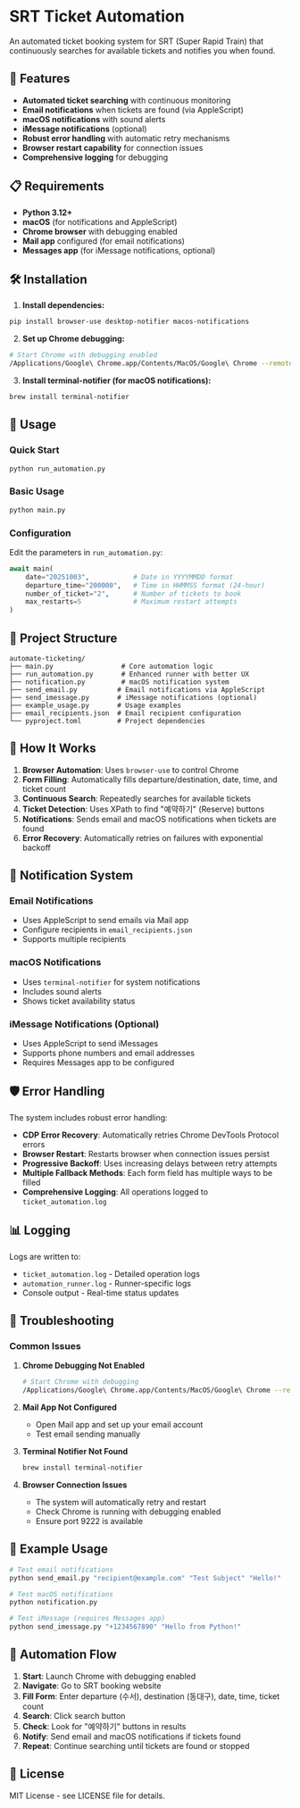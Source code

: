 # SRT Ticket Automation

An automated ticket booking system for SRT (Super Rapid Train) that continuously searches for available tickets and notifies you when found.

## 🚀 Features

- **Automated ticket searching** with continuous monitoring
- **Email notifications** when tickets are found (via AppleScript)
- **macOS notifications** with sound alerts
- **iMessage notifications** (optional)
- **Robust error handling** with automatic retry mechanisms
- **Browser restart capability** for connection issues
- **Comprehensive logging** for debugging

## 📋 Requirements

- **Python 3.12+**
- **macOS** (for notifications and AppleScript)
- **Chrome browser** with debugging enabled
- **Mail app** configured (for email notifications)
- **Messages app** (for iMessage notifications, optional)

## 🛠️ Installation

1. **Install dependencies:**
```bash
pip install browser-use desktop-notifier macos-notifications
```

2. **Set up Chrome debugging:**
```bash
# Start Chrome with debugging enabled
/Applications/Google\ Chrome.app/Contents/MacOS/Google\ Chrome --remote-debugging-port=9222
```

3. **Install terminal-notifier (for macOS notifications):**
```bash
brew install terminal-notifier
```

## 🎯 Usage

### Quick Start
```bash
python run_automation.py
```

### Basic Usage
```bash
python main.py
```

### Configuration
Edit the parameters in `run_automation.py`:

```python
await main(
    date="20251003",           # Date in YYYYMMDD format
    departure_time="200000",   # Time in HHMMSS format (24-hour)
    number_of_ticket="2",      # Number of tickets to book
    max_restarts=5             # Maximum restart attempts
)
```

## 📁 Project Structure

```
automate-ticketing/
├── main.py                 # Core automation logic
├── run_automation.py       # Enhanced runner with better UX
├── notification.py         # macOS notification system
├── send_email.py          # Email notifications via AppleScript
├── send_imessage.py       # iMessage notifications (optional)
├── example_usage.py       # Usage examples
├── email_recipients.json  # Email recipient configuration
└── pyproject.toml         # Project dependencies
```

## 🔧 How It Works

1. **Browser Automation**: Uses `browser-use` to control Chrome
2. **Form Filling**: Automatically fills departure/destination, date, time, and ticket count
3. **Continuous Search**: Repeatedly searches for available tickets
4. **Ticket Detection**: Uses XPath to find "예약하기" (Reserve) buttons
5. **Notifications**: Sends email and macOS notifications when tickets are found
6. **Error Recovery**: Automatically retries on failures with exponential backoff

## 📧 Notification System

### Email Notifications
- Uses AppleScript to send emails via Mail app
- Configure recipients in `email_recipients.json`
- Supports multiple recipients

### macOS Notifications
- Uses `terminal-notifier` for system notifications
- Includes sound alerts
- Shows ticket availability status

### iMessage Notifications (Optional)
- Uses AppleScript to send iMessages
- Supports phone numbers and email addresses
- Requires Messages app to be configured

## 🛡️ Error Handling

The system includes robust error handling:

- **CDP Error Recovery**: Automatically retries Chrome DevTools Protocol errors
- **Browser Restart**: Restarts browser when connection issues persist
- **Progressive Backoff**: Uses increasing delays between retry attempts
- **Multiple Fallback Methods**: Each form field has multiple ways to be filled
- **Comprehensive Logging**: All operations logged to `ticket_automation.log`

## 📊 Logging

Logs are written to:
- `ticket_automation.log` - Detailed operation logs
- `automation_runner.log` - Runner-specific logs
- Console output - Real-time status updates

## 🚨 Troubleshooting

### Common Issues

1. **Chrome Debugging Not Enabled**
   ```bash
   # Start Chrome with debugging
   /Applications/Google\ Chrome.app/Contents/MacOS/Google\ Chrome --remote-debugging-port=9222
   ```

2. **Mail App Not Configured**
   - Open Mail app and set up your email account
   - Test email sending manually

3. **Terminal Notifier Not Found**
   ```bash
   brew install terminal-notifier
   ```

4. **Browser Connection Issues**
   - The system will automatically retry and restart
   - Check Chrome is running with debugging enabled
   - Ensure port 9222 is available

## 📝 Example Usage

```python
# Test email notifications
python send_email.py "recipient@example.com" "Test Subject" "Hello!"

# Test macOS notifications
python notification.py

# Test iMessage (requires Messages app)
python send_imessage.py "+1234567890" "Hello from Python!"
```

## 🔄 Automation Flow

1. **Start**: Launch Chrome with debugging enabled
2. **Navigate**: Go to SRT booking website
3. **Fill Form**: Enter departure (수서), destination (동대구), date, time, ticket count
4. **Search**: Click search button
5. **Check**: Look for "예약하기" buttons in results
6. **Notify**: Send email and macOS notifications if tickets found
7. **Repeat**: Continue searching until tickets are found or stopped

## 📄 License

MIT License - see LICENSE file for details.
